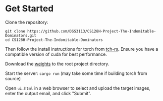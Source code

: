 # Get Started

Clone the repository:
```
git clone https://github.com/DSS3113/CS128H-Project-The-Indomitable-Dominators.git
cd CS128H-Project-The-Indomitable-Dominators
```

Then follow the install instructions for torch from [tch-rs](https://github.com/LaurentMazare/tch-rs#getting-started).
Ensure you have a compatible version of cuda for best performance.

Download the [weights](https://drive.google.com/file/d/1KxgrUkgC3TeRWmW8GEmf9QWU4n5-KCpU/view?usp=sharing) to the root project directory.

Start the server: `cargo run` (may take some time if building torch from source)

Open `ui.html` in a web browser to select and upload the target images, enter the output email, and click "Submit".
